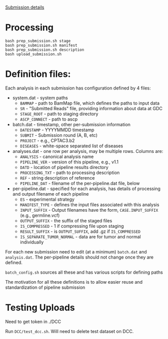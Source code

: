 
[Submission details](https://docs.google.com/spreadsheets/d/1Q0GdJpyqJAJBAwk7VkI0Jbqtyldnm4qRjwLjxgLLxRE/edit#gid=386370036)

# Processing

```
bash prep_submission.sh stage
bash prep_submission.sh manifest
bash prep_submission.sh description
bash upload_submission.sh
```

# Definition files:

Each analysis in each submission has configuration defined by 4 files:
* system.dat - system paths
  * `BAMMAP` - path to BamMap file, which defines the paths to input data
  * `SR` - "Submitted Reads" file, providing information about data at GDC
  * `STAGE_ROOT` - path to staging directory
  * `ASCP_CONNECT` - path to ascp
* batch.dat - timestamp, other per-submission information
  * `DATESTAMP` - YYYYMMDD timestamp
  * `SUBMIT` - Submission round (A, B, etc)
  * `PROJECT` - e.g., CPTAC3.b2
  * `DISEASES` - white-space separated list of diseases
* analyses.dat - one row per analysis, may be multiple rows.  Columns are:
  * `ANALYSIS` - canonical analysis name
  * `PIPELINE_VER` - version of this pipeline, e.g., v1.1
  * `DATD` - location of pipeline results directory
  * `PROCESSING_TXT` - path to processing description
  * `REF` - string description of reference
  * `PIPELINE_DAT` - filename of the per-pipeline.dat file, below
* per-pipeline.dat - specified for each analysis, has details of processing and output filename of each pipeline
  * `ES` - experimental strategy
  * `MANIFEST_TYPE` - defines the input files associated with this analysis
  * `INPUT_SUFFIX` - Output filenames have the form, `CASE.INPUT_SUFFIX` (e.g., germline.vcf)
  * `OUTPUT_SUFFIX` - the suffix of the staged files
  * `IS_COMPRESSED` - 1 if compressing file upon staging
  * `RESULT_SUFFIX` - is `OUTPUT_SUFFIX`, add .gz if `IS_COMPRESSED`
  * `IS_SEPARATE_TUMOR_NORMAL` - data are for tumor and normal individually

For each new submission need to edit (at a minimum) `batch.dat` and `analysis.dat`.  The per-pipeline 
details should not change once they are defined.

`batch_config.sh` sources all these and has various scripts for defining paths

The motivation for all these definitions is to allow easier reuse and standardization of pipeline submission

# Testing Uploads

Need to get token in ./DCC

Run `DCC/test_dcc.sh`.  Will need to delete test dataset on DCC.


